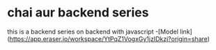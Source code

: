 # chai aur backend series

this is a backend series on backend with javascript
-[Model link] (https://app.eraser.io/workspace/YtPqZ1VogxGy1jzIDkzj?origin=share)